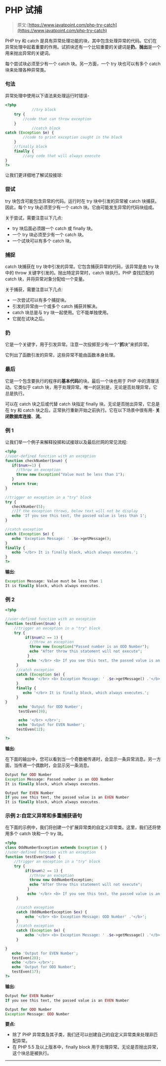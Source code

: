 # PHP 试捕

> 原文:[https://www.javatpoint.com/php-try-catch](https://www.javatpoint.com/php-try-catch)

PHP try 和 catch 是具有异常处理功能的块，其中包含处理异常的代码。它们在异常处理中起着重要的作用。试抓块还有一个比较重要的关键词是**扔**。**抛出**是一个用来抛出异常的关键词。

每个尝试块必须至少有一个 catch 块。另一方面，一个 try 块也可以有多个 catch 块来处理各种异常类。

### 句法

异常处理中使用以下语法来处理运行时错误-

```php
<?php
            //try block
	try {
		//code that can throw exception
	} 
            //catch block
catch (Exception $e) {
		//code to print exception caught in the block
	}
	//finally block
	finally {
		//any code that will always execute 
}
?>

```

让我们更详细地了解试投接球:

### 尝试

try 块包含可能包含异常的代码。运行时在 try 块中引发的异常被 catch 块捕获。因此，每个 try 块必须至少有一个 catch 块。它由可能发生异常的代码块组成。

关于尝试，需要注意以下几点:

*   try 块后面必须跟一个 catch 或 finally 块。
*   一个 try 块必须至少有一个 catch 块。
*   一个试块可以有多个 catch 块。

### 捕捉

catch 块捕获在 try 块中引发的异常。它包含捕获异常的代码，该异常是由 try 块中的 throw 关键字引发的。抛出特定异常时，catch 块执行。PHP 查找匹配的 catch 块，并将异常对象分配给一个变量。

关于捕获，需要注意以下几点:

*   一次尝试可以有多个捕捉块。
*   引发的异常由一个或多个 catch 捕获并解决。
*   catch 块总是与 try 块一起使用。它不能单独使用。
*   它就在试块之后。

### 扔

它是一个关键字，用于引发异常。注意一次投掷至少有一个“**抓**块”来抓异常。

它列出了函数引发的异常，这些异常不能由函数本身处理。

### 最后

它是一个包含要执行的程序的**基本代码**的块。最后一个块也用于 PHP 中的清理活动。它类似于 catch 块，用于处理异常。唯一的区别是，无论是否处理异常，它总是执行。

可以在 catch 块之后或代替 catch 块指定 finally 块。无论是否抛出异常，它总是在 try 和 catch 块之后，正常执行重新开始之前执行。它在以下场景中很有用- **关闭数据库连接**、**流**。

### 例 1

让我们举一个例子来解释投掷和试接球以及最后拦网的常见流程:

```php
<?php
//user-defined function with an exception
function checkNumber($num) {
   if($num>=1) {
     //throw an exception
     throw new Exception("Value must be less than 1");
   }
   return true;
}

//trigger an exception in a "try" block
try {
   checkNumber(5);
   //If the exception throws, below text will not be display
   echo 'If you see this text, the passed value is less than 1';
}

//catch exception
catch (Exception $e) {
   echo 'Exception Message: ' .$e->getMessage();
}
finally {
   echo '</br> It is finally block, which always executes.';
}
?>

```

**输出:**

```php
Exception Message: Value must be less than 1
It is finally block, which always executes.

```

### 例 2

```php
<?php

//user-defined function with an exception
function testEven($num) {
    //trigger an exception in a "try" block
    try {
         if($num%2 == 1) {
           //throw an exception
           throw new Exception("Passed number is an ODD Number");
           echo "After throw this statement will not execute";
          }
          echo '</br> <b> If you see this text, the passed value is an EVEN Number </b>';
     }
     //catch exception
     catch (Exception $e) {
         echo '</br> <b> Exception Message: ' .$e->getMessage() .'</b>';
     }
     finally {
        echo '</br> It is finally block, which always executes.';
     }
}
      echo 'Output for ODD Number';
      testEven(19);

      echo '</br> </br>';
      echo 'Output for EVEN Number';
     testEven(12);

?>

```

**输出:**

在下面的输出中，您可以看到当一个奇数被传递时，会显示一条异常消息。另一方面，当传递一个偶数时，会显示另一条消息。

```php
Output for ODD Number 
Exception Message: Passed number is an ODD Number
It is finally block, which always executes.

Output for EVEN Number
If you see this text, the passed value is an EVEN Number
It is finally block, which always executes.

```

### 示例 2:自定义异常和多重捕获语句

在下面的示例中，我们将创建一个扩展异常类的自定义异常类。这里，我们还将使用多个 catch 块和一个 try 块。

```php
<?php
class OddNumberException extends Exception { }
//user-defined function with an exception
function testEven($num) {
    //trigger an exception in a "try" block
    try {
         if($num%2 == 1) {
           //throw an exception
           throw new OddNumberException;
           echo "After throw this statement will not execute";
          }
          echo '</br> <b> If you see this text, the passed value is an EVEN Number </b>';
     }

     //catch exception
     catch (OddNumberException $ex) {
         echo '</br> <b> Exception Message: ODD Number' .'</b>';
     }
     //catch exception
     catch (Exception $e) {
         echo '</br> <b> Exception Message: ' .$e->getMessage() .'</b>';
     }

}
   echo 'Output for EVEN Number';
   testEven(28);
   echo '</br> </br>';
   echo 'Output for ODD Number';
   testEven(17);
?>

```

**输出:**

```php
Output for EVEN Number
If you see this text, the passed value is an EVEN Number 

Output for ODD Number 
Exception Message: ODD Number

```

**要点:**

*   除了 PHP 异常类及其子类，我们还可以创建自己的自定义异常类来处理非匹配异常。
*   在 PHP 5.5 及以上版本中，finally block 用于处理异常。无论是否抛出异常，这个块总是被执行。

* * *